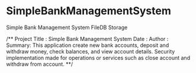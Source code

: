 # SimpleBankManagementSystem
Simple Bank Management System FileDB Storage

/**
Project Title : Simple Bank Management System
Date :
Author :
Summary:
This application create new bank accounts,
deposit and withdraw money, check balances, and view account details.
Security implementation made for operations or services such as close account and withdraw from account.
**/
